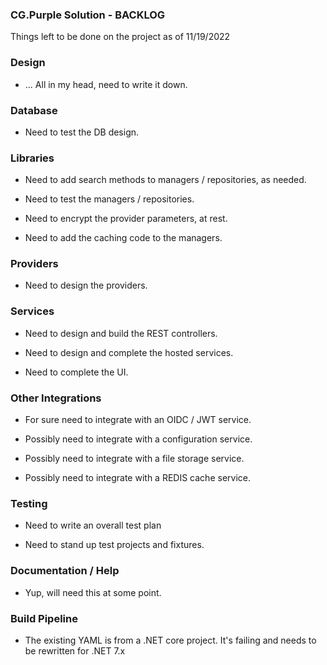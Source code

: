 
### CG.Purple Solution - BACKLOG

Things left to be done on the project as of 11/19/2022

### Design

* ... All in my head, need to write it down.

### Database

* Need to test the DB design.

### Libraries

* Need to add search methods to managers / repositories, as needed.

* Need to test the managers / repositories.

* Need to encrypt the provider parameters, at rest.

* Need to add the caching code to the managers.

### Providers

* Need to design the providers.

### Services 

* Need to design and build the REST controllers.

* Need to design and complete the hosted services.

* Need to complete the UI.

### Other Integrations

* For sure need to integrate with an OIDC / JWT service.

* Possibly need to integrate with a configuration service.

* Possibly need to integrate with a file storage service.

* Possibly need to integrate with a REDIS cache service.

### Testing

* Need to write an overall test plan

* Need to stand up test projects and fixtures.

### Documentation / Help

* Yup, will need this at some point.

### Build Pipeline

* The existing YAML is from a .NET core project. It's failing and needs to be rewritten for .NET 7.x



